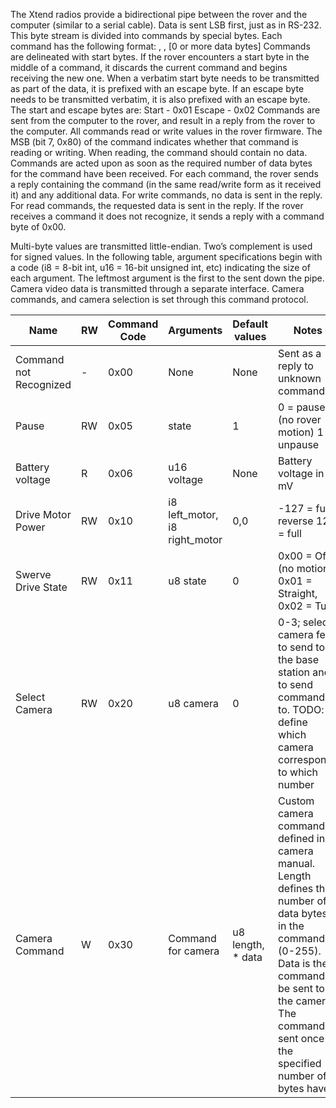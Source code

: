 The Xtend radios provide a bidirectional pipe between the rover and the computer (similar to a serial cable). Data is sent LSB first, just as in RS-232. This byte stream is divided into commands by special bytes. Each command has the following format:
  <start byte>, <command byte>, [0 or more data bytes]
Commands are delineated with start bytes. If the rover encounters a start byte in the middle of a command, it discards the current command and begins receiving the new one. When a verbatim start byte needs to be transmitted as part of the data, it is prefixed with an escape byte. If an escape byte needs to be transmitted verbatim, it is also prefixed with an escape byte. The start and escape bytes are:
  Start - 0x01
  Escape - 0x02
Commands are sent from the computer to the rover, and result in a reply from the rover to the computer. All commands read or write values in the rover firmware. The MSB (bit 7, 0x80) of the command indicates whether that command is reading or writing. When reading, the command should contain no data. Commands are acted upon as soon as the required number of data bytes for the command have been received. 
For each command, the rover sends a reply containing the command (in the same read/write form as it received it) and any additional data. For write commands, no data is sent in the reply. For read commands, the requested data is sent in the reply. If the rover receives a command it does not recognize, it sends a reply with a command byte of 0x00.
 
Multi-byte values are transmitted little-endian. Two’s complement is used for signed values.
In the following table, argument specifications begin with a code (i8 = 8-bit int, u16 = 16-bit unsigned int, etc) indicating the size of each argument. The leftmost argument is the first to the sent down the pipe.
Camera video data is transmitted through a separate interface. Camera commands, and camera selection is set through this command protocol.

|Name|RW|Command Code|Arguments|Default values|Notes|
|----|--|------------|---------|--------------|-----|
|Command not Recognized|-|0x00|None|None|Sent as a reply to unknown commands|
|Pause|RW|0x05|state|1|0 = pause (no rover motion) 1 = unpause|
|Battery voltage|R|0x06|u16 voltage|None|Battery voltage in mV|
|Drive Motor Power|RW|0x10|i8 left_motor, i8 right_motor|0,0|-127 = full reverse 128 = full|
|Swerve Drive State|RW|0x11|u8 state|0|0x00 = Off (no motion), 0x01 = Straight, 0x02 = Turn|
|Select Camera|RW|0x20|u8 camera|0|0-3; select camera feed to send to the base station and to send commands to. TODO: define which camera corresponds to which number|
|Camera Command|W|0x30|Command for camera|u8 length, * data|Custom camera commands defined in camera manual. Length defines the number of data bytes in the command (0-255). Data is the command to be sent to the camera. The command is sent once the specified number of bytes have|
